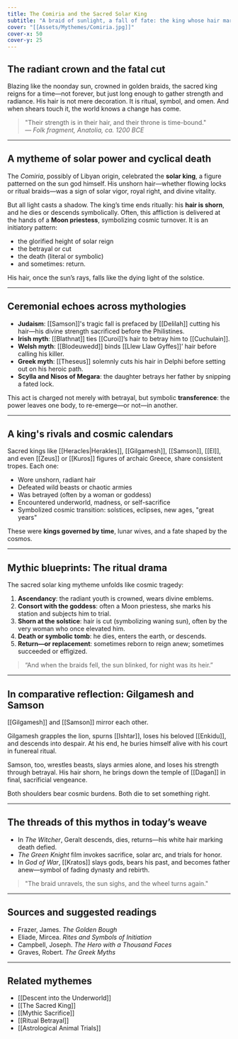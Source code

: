 ```yaml
---
title: The Comiria and the Sacred Solar King
subtitle: "A braid of sunlight, a fall of fate: the king whose hair marked the cycle of cosmic order"
cover: "[[Assets/Mythemes/Comiria.jpg]]"
cover-x: 50
cover-y: 25
---
```


## **The radiant crown and the fatal cut**

Blazing like the noonday sun, crowned in golden braids, the sacred king reigns for a time—not forever, but just long enough to gather strength and radiance. His hair is not mere decoration. It is ritual, symbol, and omen. And when shears touch it, the world knows a change has come.

> "Their strength is in their hair, and their throne is time-bound."  
> — *Folk fragment, Anatolia, ca. 1200 BCE*

---

## **A mytheme of solar power and cyclical death**

The *Comiria*, possibly of Libyan origin, celebrated the **solar king**, a figure patterned on the sun god himself. His unshorn hair—whether flowing locks or ritual braids—was a sign of solar vigor, royal right, and divine vitality.

But all light casts a shadow. The king’s time ends ritually: his **hair is shorn**, and he dies or descends symbolically. Often, this affliction is delivered at the hands of a **Moon priestess**, symbolizing cosmic turnover. It is an initiatory pattern:

* the glorified height of solar reign
* the betrayal or cut
* the death (literal or symbolic)
* and sometimes: return.

His hair, once the sun’s rays, falls like the dying light of the solstice.

---

## **Ceremonial echoes across mythologies**

* **Judaism**: [[Samson]]'s tragic fall is prefaced by [[Delilah]] cutting his hair—his divine strength sacrificed before the Philistines.
* **Irish myth**: [[Blathnat]] ties [[Curoi]]’s hair to betray him to [[Cuchulain]].
* **Welsh myth**: [[Blodeuwedd]] binds [[Llew Llaw Gyffes]]’ hair before calling his killer.
* **Greek myth**: [[Theseus]] solemnly cuts his hair in Delphi before setting out on his heroic path.
* **Scylla and Nisos of Megara**: the daughter betrays her father by snipping a fated lock.

This act is charged not merely with betrayal, but symbolic **transference**: the power leaves one body, to re-emerge—or not—in another.

---

## **A king's rivals and cosmic calendars**

Sacred kings like [[Heracles|Herakles]], [[Gilgamesh]], [[Samson]], [[El]], and even [[Zeus]] or [[Kuros]] figures of archaic Greece, share consistent tropes. Each one:

* Wore unshorn, radiant hair
* Defeated wild beasts or chaotic armies
* Was betrayed (often by a woman or goddess)
* Encountered underworld, madness, or self-sacrifice
* Symbolized cosmic transition: solstices, eclipses, new ages, "great years"

These were **kings governed by time**, lunar wives, and a fate shaped by the cosmos.

---

## **Mythic blueprints: The ritual drama**

The sacred solar king mytheme unfolds like cosmic tragedy:

1. **Ascendancy**: the radiant youth is crowned, wears divine emblems.
2. **Consort with the goddess**: often a Moon priestess, she marks his station and subjects him to trial.
3. **Shorn at the solstice**: hair is cut (symbolizing waning sun), often by the very woman who once elevated him.
4. **Death or symbolic tomb**: he dies, enters the earth, or descends.
5. **Return—or replacement**: sometimes reborn to reign anew; sometimes succeeded or effigized.

> “And when the braids fell, the sun blinked, for night was its heir.”

---

## **In comparative reflection: Gilgamesh and Samson**

[[Gilgamesh]] and [[Samson]] mirror each other.

Gilgamesh grapples the lion, spurns [[Ishtar]], loses his beloved [[Enkidu]], and descends into despair. At his end, he buries himself alive with his court in funereal ritual.

Samson, too, wrestles beasts, slays armies alone, and loses his strength through betrayal. His hair shorn, he brings down the temple of [[Dagan]] in final, sacrificial vengeance.

Both shoulders bear cosmic burdens. Both die to set something right.

---

## **The threads of this mythos in today’s weave**

* In *The Witcher*, Geralt descends, dies, returns—his white hair marking death defied.
* *The Green Knight* film invokes sacrifice, solar arc, and trials for honor.
* In *God of War*, [[Kratos]] slays gods, bears his past, and becomes father anew—symbol of fading dynasty and rebirth.

> "The braid unravels, the sun sighs, and the wheel turns again."

---

## **Sources and suggested readings**

* Frazer, James. *The Golden Bough*
* Eliade, Mircea. *Rites and Symbols of Initiation*
* Campbell, Joseph. *The Hero with a Thousand Faces*
* Graves, Robert. *The Greek Myths*

---

## **Related mythemes**

* [[Descent into the Underworld]]
* [[The Sacred King]]
* [[Mythic Sacrifice]]
* [[Ritual Betrayal]]
* [[Astrological Animal Trials]]